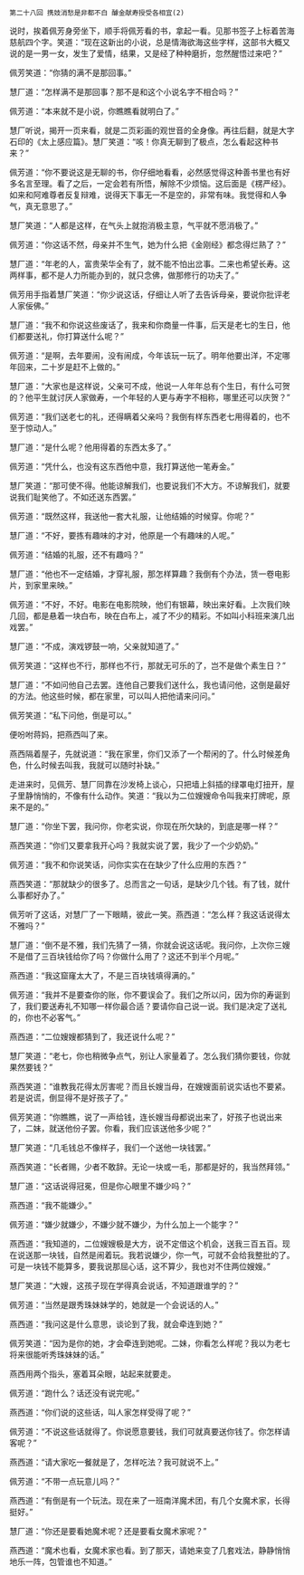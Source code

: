     第二十八回 携妓消愁是非都不白 醵金献寿授受各相宜(2) 

   说时，挨着佩芳身旁坐下，顺手将佩芳看的书，拿起一看。见那书签子上标着苦海慈航四个字。笑道：“现在这新出的小说，总是情海欲海这些字样，这部书大概又说的是一男一女，发生了爱情，结果，又是经了种种磨折，忽然醒悟过来吧？”

   佩芳笑道：“你猜的满不是那回事。”

   慧厂道：“怎样满不是那回事？那不是和这个小说名字不相合吗？”

   佩芳道：“本来就不是小说，你瞧瞧看就明白了。”

   慧厂听说，揭开一页来看，就是二页彩画的观世音的全身像。再往后翻，就是大字石印的《太上感应篇》。慧厂笑道：“咳！你真无聊到了极点，怎么看起这种书来？”

   佩芳道：“你不要说这是无聊的书，你仔细地看看，必然感觉得这种善书里也有好多名言至理。看了之后，一定会若有所悟，解除不少烦恼。这后面是《楞严经》。如来和阿难尊者反复辩难，说得天下事无一不是空的，非常有味。我觉得和人争气，真无意思了。”

   慧厂笑道：“人都是这样，在气头上就抱消极主意，气平就不愿消极了。”

   佩芳道：“你这话不然，母亲并不生气，她为什么把《金刚经》都念得烂熟了？”

   慧厂道：“年老的人，富贵荣华全有了，就不能不怕出岔事。二来也希望长寿。这两样事，都不是人力所能办到的，就只念佛，做那修行的功夫了。”

   佩芳用手指着慧厂笑道：“你少说这话，仔细让人听了去告诉母亲，要说你批评老人家佞佛。”

   慧厂道：“我不和你说这些废话了，我来和你商量一件事，后天是老七的生日，他们都要送礼，你打算送什么呢？”

   佩芳道：“是啊，去年要闹，没有闹成，今年该玩一玩了。明年他要出洋，不定哪年回来，二十岁是赶不上做的。”

   慧厂道：“大家也是这样说，父亲可不成，他说一人年年总有个生日，有什么可贺的？他平生就讨厌人家做寿，一个年轻的人更与寿字不相称，哪里还可以庆贺？”

   佩芳道：“我们送老七的礼，还得瞒着父亲吗？我倒有样东西老七用得着的，也不至于惊动人。”

   慧厂道：“是什么呢？他用得着的东西太多了。”

   佩芳道：“凭什么，也没有这东西他中意，我打算送他一笔寿金。”

   慧厂笑道：“那可使不得。他能谅解我们，也要说我们不大方。不谅解我们，就要说我们耻笑他了。不如还送东西罢。”

   佩芳道：“既然这样，我送他一套大礼服，让他结婚的时候穿。你呢？”

   慧厂道：“不好，要拣有趣味的才对，他原是一个有趣味的人呢。”

   佩芳道：“结婚的礼服，还不有趣吗？”

   慧厂道：“他也不一定结婚，才穿礼服，那怎样算趣？我倒有个办法，赁一卷电影片，到家里来映。”

   佩芳道：“不好，不好。电影在电影院映，他们有银幕，映出来好看。上次我们映几回，都是悬着一块白布，映在白布上，减了不少的精彩。不如叫小科班来演几出戏罢。”

   慧厂道：“不成，演戏锣鼓一响，父亲就知道了。”

   佩芳笑道：“这样也不行，那样也不行，那就无可乐的了，岂不是做个素生日？”

   慧厂道：“不如问他自己去罢。连他自己要我们送什么，我也请问他，这倒是最好的方法。他这些时候，都在家里，可以叫人把他请来问问。”

   佩芳笑道：“私下问他，倒是可以。”

   便吩咐蒋妈，把燕西叫了来。

   燕西隔着屋子，先就说道：“我在家里，你们又添了一个帮闲的了。什么时候差角色，什么时候去叫我，我就可以随时补缺。”

   走进来时，见佩芳、慧厂同靠在沙发椅上谈心，只把墙上斜插的绿罩电灯扭开，屋子里静悄悄的，不像有什么动作。笑道：“我以为二位嫂嫂命令叫我来打牌呢，原来不是的。”

   慧厂道：“你坐下罢，我问你，你老实说，你现在所欠缺的，到底是哪一样？”

   燕西笑道：“你们又要拿我开心吗？我就实说了罢，我少了一个少奶奶。”

   佩芳道：“我不和你说笑话，问你实实在在缺少了什么应用的东西？”

   燕西笑道：“那就缺少的很多了。总而言之一句话，是缺少几个钱。有了钱，就什么事都好办了。”

   佩芳听了这话，对慧厂了一下眼睛，彼此一笑。燕西道：“怎么样？我这话说得太不雅吗？”

   慧厂道：“倒不是不雅，我们先猜了一猜，你就会说这话呢。我问你，上次你三嫂不是借了三百块钱给你了吗？你做什么用了？这还不到半个月呢。”

   燕西道：“我这窟窿太大了，不是三百块钱填得满的。”

   佩芳道：“我并不是要查你的账，你不要误会了。我们之所以问，因为你的寿诞到了，我们要送寿礼不知哪一样你最合适？要请你自己说一说。我们是决定了送礼的，你也不必客气。”

   燕西道：“二位嫂嫂都猜到了，我还说什么呢？”

   慧厂笑道：“老七，你也稍微争点气，别让人家量着了。怎么我们猜你要钱，你就果然要钱？”

   燕西笑道：“谁教我花得太厉害呢？而且长嫂当母，在嫂嫂面前说实话也不要紧。若是说谎，倒显得不是好孩子了。”

   佩芳笑道：“你瞧瞧，说了一声给钱，连长嫂当母都说出来了，好孩子也说出来了，二妹，就送他份子罢。你看，我们应该送他多少呢？”

   慧厂笑道：“几毛钱总不像样子，我们一个送他一块钱罢。”

   燕西笑道：“长者赐，少者不敢辞。无论一块或一毛，那都是好的，我当然拜领。”

   慧厂道：“这话说得冠冕，但是你心眼里不嫌少吗？”

   燕西道：“我不能嫌少。”

   佩芳道：“嫌少就嫌少，不嫌少就不嫌少，为什么加上一个能字？”

   燕西道：“我知道的，二位嫂嫂极是大方，说不定借这个机会，送我三百五百。现在说送那一块钱，自然是闹着玩。我若说嫌少，你一气，可就不会给我整批的了。可是一块钱不能算多，要我说那屈心话，这不算少，我也对不住两位嫂嫂。”

   慧厂笑道：“大嫂，这孩子现在学得真会说话，不知道跟谁学的？”

   佩芳道：“当然是跟秀珠妹妹学的，她就是一个会说话的人。”

   燕西道：“我问这是什么意思，谈论到了我，就会牵连到她？”

   佩芳笑道：“因为是你的她，才会牵连到她呢。二妹，你看怎么样呢？我以为老七将来很能听秀珠妹妹的话。”

   燕西用两个指头，塞着耳朵眼，站起来就要走。

   佩芳道：“跑什么？话还没有说完呢。”

   燕西道：“你们说的这些话，叫人家怎样受得了呢？”

   佩芳道：“不说这些话就得了。你说愿意要钱，我们可就真要送你钱了。你怎样请客呢？”

   燕西道：“请大家吃一餐就是了，怎样吃法？我可就说不上。”

   佩芳道：“不带一点玩意儿吗？”

   燕西道：“有倒是有一个玩法。现在来了一班南洋魔术团，有几个女魔术家，长得挺好。”

   慧厂道：“你还是要看她魔术呢？还是要看女魔术家呢？”

   燕西道：“魔术也看，女魔术家也看。到了那天，请她来变了几套戏法，静静悄悄地乐一阵，包管谁也不知道。”

